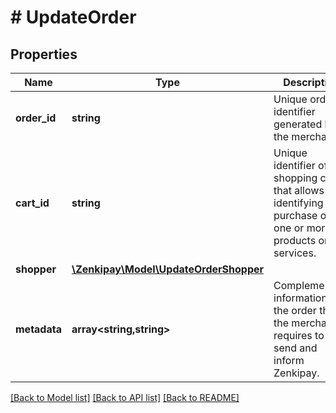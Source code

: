 # # UpdateOrder

## Properties

Name | Type | Description | Notes
------------ | ------------- | ------------- | -------------
**order_id** | **string** | Unique order identifier generated by the merchant. | [optional]
**cart_id** | **string** | Unique identifier of the shopping cart that allows identifying the purchase of one or more products or services. | [optional]
**shopper** | [**\Zenkipay\Model\UpdateOrderShopper**](UpdateOrderShopper.md) |  | [optional]
**metadata** | **array<string,string>** | Complementary information of the order that the merchant requires to send and inform Zenkipay. | [optional]

[[Back to Model list]](../../README.md#models) [[Back to API list]](../../README.md#endpoints) [[Back to README]](../../README.md)
